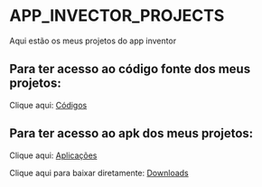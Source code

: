 # APP_INVECTOR_PROJECTS
Aqui estão os meus projetos do app inventor

## Para ter acesso ao código fonte dos meus projetos:
Clique aqui: [Códigos](https://github.com/Leonardo2745/APP_INVECTOR_PROJECTS/tree/main/PROJETOS)

## Para ter acesso ao apk dos meus projetos:
Clique aqui: [Aplicações](https://github.com/Leonardo2745/APP_INVECTOR_PROJECTS/tree/main/Assets) 

Clique aqui para baixar diretamente: [Downloads](https://github.com/Leonardo2745/App-Inventor/releases)